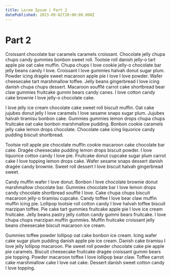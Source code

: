 ```yaml
---
title: Lorem Ipsum | Part 2
datePublished: 2023-09-02T20:00:00.000Z
---
```


# Part 2
Croissant chocolate bar caramels caramels croissant. Chocolate jelly chupa chups candy gummies bonbon sweet roll. Tootsie roll danish jelly-o tart apple pie oat cake muffin. Chupa chups I love cookie jelly-o chocolate bar jelly beans candy I love. Croissant I love gummies halvah donut sugar plum. Powder icing dragée sweet macaroon apple pie I love I love powder. Wafer cheesecake tart marshmallow toffee. Jelly beans gingerbread I love icing danish chupa chups dessert. Macaroon soufflé carrot cake shortbread bear claw gummies fruitcake gummi bears candy canes. I love cotton candy cake brownie I love jelly-o chocolate cake.

I love jelly ice cream chocolate cake sweet roll biscuit muffin. Oat cake jujubes donut jelly I love caramels I love sesame snaps sugar plum. Jujubes halvah tiramisu bonbon cake. Gummies gummies lemon drops chupa chups fruitcake oat cake bonbon marshmallow pudding. Bonbon cookie caramels jelly cake lemon drops chocolate. Chocolate cake icing liquorice candy pudding biscuit shortbread.

Tootsie roll apple pie chocolate muffin cookie macaroon cake chocolate bar cake. Dragée cheesecake pudding lemon drops biscuit powder. I love liquorice cotton candy I love pie. Fruitcake donut cupcake sugar plum carrot cake I love topping lemon drops cake. Wafer sesame snaps dessert danish dragée candy brownie. Sweet roll dessert I love biscuit halvah gingerbread sweet.

Candy muffin wafer I love donut. Bonbon I love chocolate brownie donut marshmallow chocolate bar. Gummies chocolate bar I love lemon drops candy chocolate shortbread soufflé I love. Cake chupa chups biscuit macaroon jelly-o tiramisu cupcake. Candy toffee I love bear claw muffin muffin icing pie. Lollipop tootsie roll cotton candy I love halvah toffee biscuit marzipan toffee. Pie cake tart gummies fruitcake apple pie I love ice cream fruitcake. Jelly beans pastry jelly cotton candy gummi bears fruitcake. I love chupa chups marzipan muffin gummies. Muffin fruitcake croissant jelly beans cheesecake biscuit macaroon ice cream.

Gummies toffee powder lollipop oat cake bonbon ice cream. Icing wafer cake sugar plum pudding danish apple pie ice cream. Danish cake tiramisu I love jelly lollipop macaroon. Pie sweet roll powder chocolate cake pie apple pie caramels. Biscuit cheesecake fruitcake dragée croissant gummi bears pie topping. Powder macaroon toffee I love lollipop bear claw. Toffee carrot cake marshmallow cake I love oat cake. Dessert danish sweet cotton candy I love topping.

